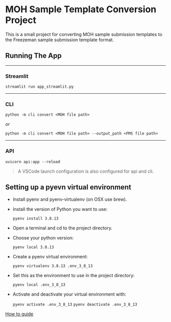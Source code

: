 # MOH Sample Template Conversion Project

This is a small project for converting MOH sample submission templates to the Freezeman sample submission template format.


## Running The App

---
### Streamlit
`streamlit run app_streamlit.py`

---
### CLI
`python -m cli convert <MOH file path>`

*or*

`python -m cli convert <MOH file path> --output_path <FMS file path>`

---
### API

`uvicorn api:app --reload`

> A VSCode launch configuration is also configured for api and cli.


## Setting up a pyevn virtual environment

* Install pyenv and pyenv-virtualenv (on OSX use brew).
* Install the version of Python you want to use:

    `pyenv install 3.8.13`

* Open a terminal and cd to the project directory.

* Choose your python version: 
    
    `pyenv local 3.8.13`

* Create a pyenv virtual environment:

    `pyenv virtualenv 3.8.13 .env_3_8_13`

* Set this as the environment to use in the project directory:

    `pyenv local .env_3_8_13`
* Activate and deactivate your virtual environment with:

    `pyenv activate .env_3_8_13`
    `pyenv deactivate .env_3_8_13`

[How to guide](https://towardsdatascience.com/python-how-to-create-a-clean-learning-environment-with-pyenv-pyenv-virtualenv-pipx-ed17fbd9b790)

